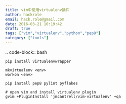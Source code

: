 ```yaml
---
title: vim中使用virtualenv插件
author: hackrole
email: hack.role@gmail.com
date: 2016-03-21 10:19:42
draft: true
tags: ["vim","virtualenv","python","pep8"]
category: ["tools"]
---
```





.. code-block:: bash

    pip install virtualenvwrapper

    mkvirtualenv <env>
    workon <env>

    pip install pep8 pylint pyflakes

    # open vim and install virtualenv plugin
    gvim +PluginInstall 'jmcantrell/vim-virtualenv' +qa
